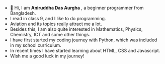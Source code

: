 - 👋 Hi, I am **Aniruddha Das Aurgha** , a beginner programmer from Bangladesh.
-  I read in class 9, and I like to do programming.
-  Aviation and its topics really attract me a lot.
-  Besides this, I am also quite interested in Mathematics, Physics, Chemistry, ICT and some other things.
-  I have first started my coding journey with Python, which was included in my school curriculum.
-  In recent times I have started learning about HTML, CSS and Javascript.
-  Wish me a good luck in my journey!

<!---
aniruddhadasaurgha/aniruddhadasaurgha is a ✨ special ✨ repository because its `README.md` (this file) appears on your GitHub profile.
You can click the Preview link to take a look at your changes.
--->
